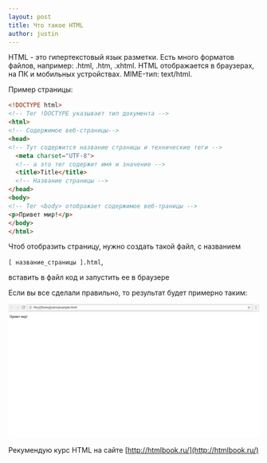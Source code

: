 ```yaml
---
layout: post
title: Что такое HTML
author: justin
---
```

HTML - это гипертекстовый язык разметки.
Есть много форматов файлов, например: .html, .htm, .xhtml.
HTML отображается в браузерах, на ПК и мобильных устройствах. MIME-тип:
text/html.

Пример страницы:

```html
<!DOCTYPE html>
<!-- Тег !DOCTYPE указывает тип документа -->
<html>
<!-- Содержимое веб-страницы-->
<head>
<!-- Тут содержится название страницы и технические теги -->
  <meta charset="UTF-8">
  <!-- а это тег содержит имя и значение -->
  <title>Title</title>
  <!-- Название страницы -->
</head>
<body>
<!-- Тег <body> отображает содержимое веб-траницы -->
<p>Привет мир!</p>
</body>
</html>
```

Чтоб отобразить страницу, нужно создать такой файл,
c названием

`[ название_страницы ].html`,

 вставить в файл код и запустить ее в браузере

Если вы все сделали правильно,
то результат будет примерно таким:

![](/assets/img/example-html.png)

Рекумендую курс HTML на сайте
[http://htmlbook.ru/](http://htmlbook.ru/)
